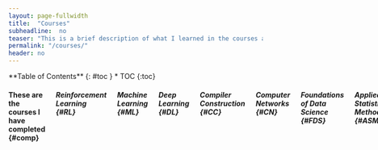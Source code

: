 ```yaml
---
layout: page-fullwidth
title:  "Courses"
subheadline:  no
teaser: "This is a brief description of what I learned in the courses at my university!"
permalink: "/courses/"
header: no
--- 
```

<div class="row">
<div class="medium-4 medium-push-8 columns" markdown="1">
<div class="panel radius" markdown="1">
**Table of Contents**
{: #toc }
*  TOC
{:toc}
</div>
</div>



<div class="medium-8 medium-pull-4 columns" markdown="1">

#### These are the courses I have completed {#comp}

##### Reinforcement Learning {#RL}

##### Machine Learning {#ML}

##### Deep Learning {#DL}

##### Compiler Construction {#CC}

##### Computer Networks {#CN}

##### Foundations of Data Science {#FDS}

##### Applied Statistical Methods {#ASM}
 
##### Operating Systems {#OS}
 
##### Theory of Computation {#TOC}

##### Computer Architecture {#CArch} 

##### Principles of Programming Languages {#PoPL} 

##### Data Structures & Algorithms {#DSA} 

##### Logic in Computer Science {#LCS} 

##### Database Systems {#DBMS} 

##### Object Oriented Programming {#OOP} 

##### Discrete Structures for Computer Science {#DISCO} 

##### Microprocessors and Interfacing {#MuP} 

##### Digital Design {#DD}

</div>


